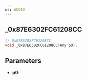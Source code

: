 ```yaml
---
ns: AUDIO
---
```

## _0x87E6302FC61208CC

```c
// 0x87E6302FC61208CC
void _0x87E6302FC61208CC(Any p0);
```

## Parameters
* **p0**:
